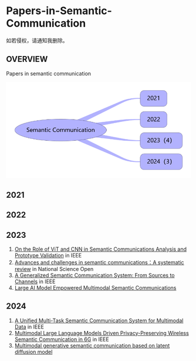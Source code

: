 # Papers-in-Semantic-Communication

如若侵权，请通知我删除。

## OVERVIEW

Papers in semantic communication

![图片暂时无法显示](./figures/Semantic_Communication.png)



## 2021

## 2022

## 2023

1. [On the Role of ViT and CNN in Semantic Communications Analysis and Prototype Validation](https://ieeexplore.ieee.org/document/10171356?denied=) in IEEE
2. [Advances and challenges in semantic communications：A systematic review](https://pdfs.semanticscholar.org/b059/206f9c531a2c038da570a35b06e41bff9e84.pdf?_gl=1*1q06e5u*_gcl_au*NzIwMDA0MzA4LjE3MTcwNTMxMjQ.*_ga*NzE2MzQwMzE2LjE3MTcwNTMxMjM.*_ga_H7P4ZT52H5*MTcyNDQ4NTg3NS40My4xLjE3MjQ0ODU5NTEuNDguMC4w) in National Science Open
3. [A Generalized Semantic Communication System: From Sources to Channels](https://ieeexplore.ieee.org/document/10183794) in IEEE
4. [Large AI Model Empowered Multimodal Semantic Communications](https://arxiv.org/pdf/2309.01249)

## 2024

1. [A Unified Multi-Task Semantic Communication System for Multimodal Data](https://ieeexplore.ieee.org/document/10431795) in  IEEE
2. [Multimodal Large Language Models Driven Privacy-Preserving Wireless Semantic Communication in 6G](https://ieeexplore.ieee.org/document/10615340) in IEEE
3. [Multimodal generative semantic communication based on latent diffusion model](https://arxiv.org/pdf/2408.05455.pdf)
